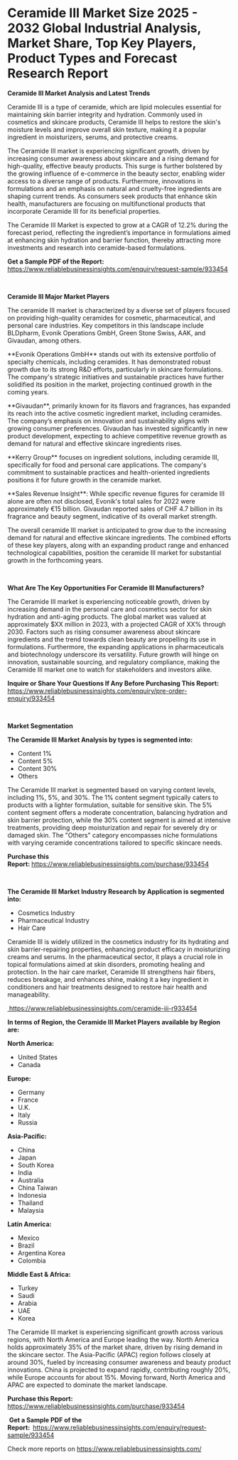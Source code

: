 <p><h1>Ceramide III Market Size 2025 - 2032 Global Industrial Analysis, Market Share, Top Key Players, Product Types and Forecast Research Report</h1></p><p><strong>Ceramide III Market Analysis and Latest Trends</strong></p>
<p><p>Ceramide III is a type of ceramide, which are lipid molecules essential for maintaining skin barrier integrity and hydration. Commonly used in cosmetics and skincare products, Ceramide III helps to restore the skin's moisture levels and improve overall skin texture, making it a popular ingredient in moisturizers, serums, and protective creams. </p><p>The Ceramide III market is experiencing significant growth, driven by increasing consumer awareness about skincare and a rising demand for high-quality, effective beauty products. This surge is further bolstered by the growing influence of e-commerce in the beauty sector, enabling wider access to a diverse range of products. Furthermore, innovations in formulations and an emphasis on natural and cruelty-free ingredients are shaping current trends. As consumers seek products that enhance skin health, manufacturers are focusing on multifunctional products that incorporate Ceramide III for its beneficial properties.</p><p>The Ceramide III Market is expected to grow at a CAGR of 12.2% during the forecast period, reflecting the ingredient’s importance in formulations aimed at enhancing skin hydration and barrier function, thereby attracting more investments and research into ceramide-based formulations.</p></p>
<p><strong>Get a Sample PDF of the Report:&nbsp;</strong> <a href="https://www.reliablebusinessinsights.com/enquiry/request-sample/933454?utm_campaign=2275&utm_medium=2&utm_source=Github&utm_content=ia&utm_term=30012025&utm_id=ceramide-iii">https://www.reliablebusinessinsights.com/enquiry/request-sample/933454</a></p>
<p>&nbsp;</p>
<p><strong>Ceramide III Major Market Players</strong></p>
<p><p>The ceramide III market is characterized by a diverse set of players focused on providing high-quality ceramides for cosmetic, pharmaceutical, and personal care industries. Key competitors in this landscape include BLDpharm, Evonik Operations GmbH, Green Stone Swiss, AAK, and Givaudan, among others.</p><p>**Evonik Operations GmbH** stands out with its extensive portfolio of specialty chemicals, including ceramides. It has demonstrated robust growth due to its strong R&D efforts, particularly in skincare formulations. The company's strategic initiatives and sustainable practices have further solidified its position in the market, projecting continued growth in the coming years.</p><p>**Givaudan**, primarily known for its flavors and fragrances, has expanded its reach into the active cosmetic ingredient market, including ceramides. The company’s emphasis on innovation and sustainability aligns with growing consumer preferences. Givaudan has invested significantly in new product development, expecting to achieve competitive revenue growth as demand for natural and effective skincare ingredients rises.</p><p>**Kerry Group** focuses on ingredient solutions, including ceramide III, specifically for food and personal care applications. The company's commitment to sustainable practices and health-oriented ingredients positions it for future growth in the ceramide market.</p><p>**Sales Revenue Insight**: While specific revenue figures for ceramide III alone are often not disclosed, Evonik's total sales for 2022 were approximately €15 billion. Givaudan reported sales of CHF 4.7 billion in its fragrance and beauty segment, indicative of its overall market strength.</p><p>The overall ceramide III market is anticipated to grow due to the increasing demand for natural and effective skincare ingredients. The combined efforts of these key players, along with an expanding product range and enhanced technological capabilities, position the ceramide III market for substantial growth in the forthcoming years.</p></p>
<p>&nbsp;</p>
<p><strong>What Are The Key Opportunities For Ceramide III Manufacturers?</strong></p>
<p><p>The Ceramide III market is experiencing noticeable growth, driven by increasing demand in the personal care and cosmetics sector for skin hydration and anti-aging products. The global market was valued at approximately $XX million in 2023, with a projected CAGR of XX% through 2030. Factors such as rising consumer awareness about skincare ingredients and the trend towards clean beauty are propelling its use in formulations. Furthermore, the expanding applications in pharmaceuticals and biotechnology underscore its versatility. Future growth will hinge on innovation, sustainable sourcing, and regulatory compliance, making the Ceramide III market one to watch for stakeholders and investors alike.</p></p>
<p><strong>Inquire or Share Your Questions If Any Before Purchasing This Report:</strong> <a href="https://www.reliablebusinessinsights.com/enquiry/pre-order-enquiry/933454?utm_campaign=2275&utm_medium=2&utm_source=Github&utm_content=ia&utm_term=30012025&utm_id=ceramide-iii">https://www.reliablebusinessinsights.com/enquiry/pre-order-enquiry/933454</a></p>
<p>&nbsp;</p>
<p><strong>Market Segmentation</strong></p>
<p><strong>The Ceramide III Market Analysis by types is segmented into:</strong></p>
<p><ul><li>Content 1%</li><li>Content 5%</li><li>Content 30%</li><li>Others</li></ul></p>
<p><p>The Ceramide III market is segmented based on varying content levels, including 1%, 5%, and 30%. The 1% content segment typically caters to products with a lighter formulation, suitable for sensitive skin. The 5% content segment offers a moderate concentration, balancing hydration and skin barrier protection, while the 30% content segment is aimed at intensive treatments, providing deep moisturization and repair for severely dry or damaged skin. The "Others" category encompasses niche formulations with varying ceramide concentrations tailored to specific skincare needs.</p></p>
<p><strong>Purchase this Report:&nbsp;</strong><a href="https://www.reliablebusinessinsights.com/purchase/933454?utm_campaign=2275&utm_medium=2&utm_source=Github&utm_content=ia&utm_term=30012025&utm_id=ceramide-iii">https://www.reliablebusinessinsights.com/purchase/933454</a></p>
<p>&nbsp;</p>
<p><strong>The Ceramide III Market Industry Research by Application is segmented into:</strong></p>
<p><ul><li>Cosmetics Industry</li><li>Pharmaceutical Industry</li><li>Hair Care</li></ul></p>
<p><p>Ceramide III is widely utilized in the cosmetics industry for its hydrating and skin barrier-repairing properties, enhancing product efficacy in moisturizing creams and serums. In the pharmaceutical sector, it plays a crucial role in topical formulations aimed at skin disorders, promoting healing and protection. In the hair care market, Ceramide III strengthens hair fibers, reduces breakage, and enhances shine, making it a key ingredient in conditioners and hair treatments designed to restore hair health and manageability.</p></p>
<p><a href="https://www.reliablebusinessinsights.com/ceramide-iii-r933454?utm_campaign=2275&utm_medium=2&utm_source=Github&utm_content=ia&utm_term=30012025&utm_id=ceramide-iii">&nbsp;https://www.reliablebusinessinsights.com/ceramide-iii-r933454</a></p>
<p><strong>In terms of Region, the Ceramide III Market Players available by Region are:</strong></p>
<p>
    <p> <strong> North America: </strong>
        <ul>
            <li>United States</li>
            <li>Canada</li>
        </ul>
        </p> 
    <p> <strong> Europe: </strong>
        <ul>
            <li>Germany</li>
            <li>France</li>
            <li>U.K.</li>
            <li>Italy</li>
            <li>Russia</li>
        </ul>
        </p> 
    <p> <strong> Asia-Pacific: </strong>
        <ul>
            <li>China</li>
            <li>Japan</li>
            <li>South Korea</li>
            <li>India</li>
            <li>Australia</li>
            <li>China Taiwan</li>
            <li>Indonesia</li>
            <li>Thailand</li>
            <li>Malaysia</li>
        </ul>
        </p> 
    <p> <strong> Latin America: </strong>
        <ul>
            <li>Mexico</li>
            <li>Brazil</li>
            <li>Argentina Korea</li>
            <li>Colombia</li>
        </ul>
        </p> 
    <p> <strong> Middle East & Africa: </strong>
        <ul>
            <li>Turkey</li>
            <li>Saudi</li>
            <li>Arabia</li>
            <li>UAE</li>
            <li>Korea</li>
        </ul>
    </p>
    </p>
<p><p>The Ceramide III market is experiencing significant growth across various regions, with North America and Europe leading the way. North America holds approximately 35% of the market share, driven by rising demand in the skincare sector. The Asia-Pacific (APAC) region follows closely at around 30%, fueled by increasing consumer awareness and beauty product innovations. China is projected to expand rapidly, contributing roughly 20%, while Europe accounts for about 15%. Moving forward, North America and APAC are expected to dominate the market landscape.</p></p>
<p><strong>Purchase this Report: </strong><a href="https://www.reliablebusinessinsights.com/purchase/933454?utm_campaign=2275&utm_medium=2&utm_source=Github&utm_content=ia&utm_term=30012025&utm_id=ceramide-iii">https://www.reliablebusinessinsights.com/purchase/933454</a></p>
<p>&nbsp;<strong>Get a Sample PDF of the Report:&nbsp;&nbsp;</strong><a href="https://www.reliablebusinessinsights.com/enquiry/request-sample/933454?utm_campaign=2275&utm_medium=2&utm_source=Github&utm_content=ia&utm_term=30012025&utm_id=ceramide-iii">https://www.reliablebusinessinsights.com/enquiry/request-sample/933454</a></p>
<p><strong></strong></p>
<p>Check more reports on <a href="https://www.reliablebusinessinsights.com/?utm_campaign=2275&utm_medium=2&utm_source=Github&utm_content=ia&utm_term=30012025&utm_id=ceramide-iii">https://www.reliablebusinessinsights.com/</a></p>